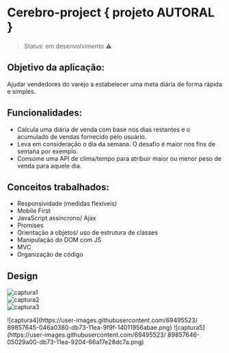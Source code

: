 # Cerebro-project { projeto AUTORAL }

> Status: em desenvolvimento :warning:

<h2> Objetivo da aplicação:</h2>

Ajudar vendedores do varejo a estabelecer uma meta diária de forma rápida e simples.

<h2> Funcionalidades:</h2>

- Calcula uma diária de venda com base nos dias restantes e o acumulado de vendas fornecido pelo usuário.
- Leva em consideração o dia da semana. O desafio é maior nos fins de semana por exemplo.
- Consome uma API de clima/tempo para atribuir maior ou menor peso de venda para aquele dia.

<h2> Conceitos trabalhados:</h2>

- Responsividade (medidas flexíveis)
- Mobile First
- JavaScript assíncrono/ Ajax
- Promises
- Orientação a objetos/ uso de estrutura de classes
- Manipulação do DOM com JS
- MVC
- Organização de código


<h2> Design </h2>


![captura1](https://user-images.githubusercontent.com/69495523/89857639-016f1300-db73-11ea-8ccd-b137e2174188.png)  
![captura2](https://user-images.githubusercontent.com/69495523/89857641-0207a980-db73-11ea-9c3b-fa5138e80473.png)  
![captura3](https://user-images.githubusercontent.com/69495523/89857643-0338d680-db73-11ea-9298-36aefdce8665.png) 
<p>![captura4](https://user-images.githubusercontent.com/69495523/ 89857645-046a0380-db73-11ea-9f9f-14011956abae.png) ![captura5](https://user-images.githubusercontent.com/69495523/ 89857646-05029a00-db73-11ea-9204-66a17e28dc7a.png) </p>




